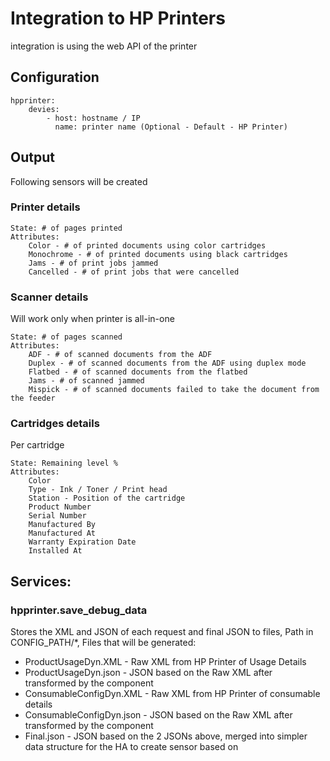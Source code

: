 # Integration to HP Printers
integration is using the web API of the printer

## Configuration
```
hpprinter:
    devies:
        - host: hostname / IP
          name: printer name (Optional - Default - HP Printer)
```

## Output
Following sensors will be created

### Printer details
```
State: # of pages printed
Attributes:
    Color - # of printed documents using color cartridges
    Monochrome - # of printed documents using black cartridges
    Jams - # of print jobs jammed
    Cancelled - # of print jobs that were cancelled
```

### Scanner details
Will work only when printer is all-in-one

```
State: # of pages scanned
Attributes:
    ADF - # of scanned documents from the ADF
    Duplex - # of scanned documents from the ADF using duplex mode
    Flatbed - # of scanned documents from the flatbed
    Jams - # of scanned jammed
    Mispick - # of scanned documents failed to take the document from the feeder
```

### Cartridges details
Per cartridge
   
```
State: Remaining level %
Attributes:
    Color
    Type - Ink / Toner / Print head
    Station - Position of the cartridge
    Product Number
    Serial Number
    Manufactured By
    Manufactured At
    Warranty Expiration Date
    Installed At
```

## Services:
### hpprinter.save_debug_data
Stores the XML and JSON of each request and final JSON to files, Path in CONFIG_PATH/*,
Files that will be generated:
 - ProductUsageDyn.XML - Raw XML from HP Printer of Usage Details
 - ProductUsageDyn.json - JSON based on the Raw XML after transformed by the component
 - ConsumableConfigDyn.XML - Raw XML from HP Printer of consumable details
 - ConsumableConfigDyn.json - JSON based on the Raw XML after transformed by the component
 - Final.json - JSON based on the 2 JSONs above, merged into simpler data structure for the HA to create sensor based on